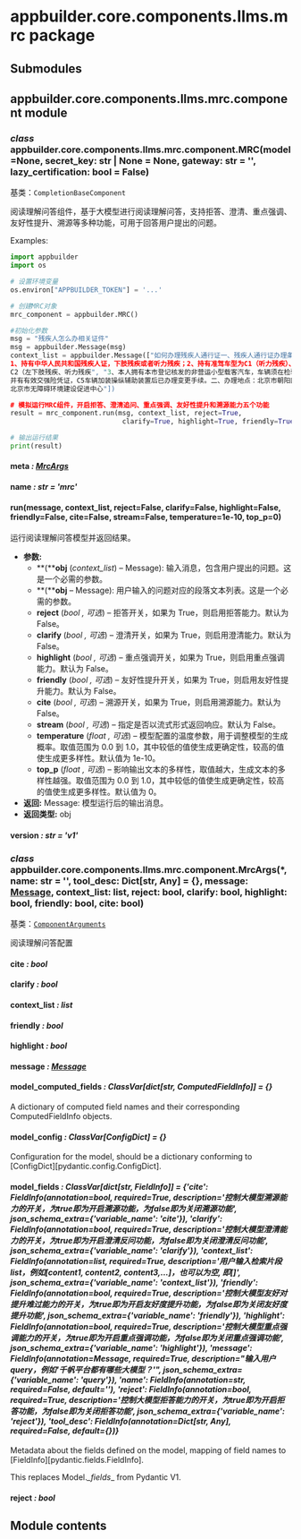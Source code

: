 # appbuilder.core.components.llms.mrc package

## Submodules

## appbuilder.core.components.llms.mrc.component module

### *class* appbuilder.core.components.llms.mrc.component.MRC(model=None, secret_key: str | None = None, gateway: str = '', lazy_certification: bool = False)

基类：`CompletionBaseComponent`

阅读理解问答组件，基于大模型进行阅读理解问答，支持拒答、澄清、重点强调、友好性提升、溯源等多种功能，可用于回答用户提出的问题。

Examples:

```python
import appbuilder
import os

# 设置环境变量
os.environ["APPBUILDER_TOKEN"] = '...'

# 创建MRC对象
mrc_component = appbuilder.MRC()

#初始化参数
msg = "残疾人怎么办相关证件"
msg = appbuilder.Message(msg)
context_list = appbuilder.Message(["如何办理残疾人通行证一、残疾人通行证办理条件：
1、持有中华人民共和国残疾人证，下肢残疾或者听力残疾；2、持有准驾车型为C1（听力残疾）、
C2（左下肢残疾、听力残疾", "3、本人拥有本市登记核发的非营运小型载客汽车，车辆须在检验有效期内，
并有有效交强险凭证，C5车辆加装操纵辅助装置后已办理变更手续。二、办理地点：北京市朝阳区左家庄北里35号：
北京市无障碍环境建设促进中心"])

# 模拟运行MRC组件，开启拒答、澄清追问、重点强调、友好性提升和溯源能力五个功能
result = mrc_component.run(msg, context_list, reject=True,
                            clarify=True, highlight=True, friendly=True, cite=True)

# 输出运行结果
print(result)
```

#### meta *: [MrcArgs](#appbuilder.core.components.llms.mrc.component.MrcArgs)*

#### name *: str* *= 'mrc'*

#### run(message, context_list, reject=False, clarify=False, highlight=False, friendly=False, cite=False, stream=False, temperature=1e-10, top_p=0)

运行阅读理解问答模型并返回结果。

* **参数:**
  * **(****obj** (*context_list*) – Message): 输入消息，包含用户提出的问题。这是一个必需的参数。
  * **(****obj** – Message): 用户输入的问题对应的段落文本列表。这是一个必需的参数。
  * **reject** (*bool* *,*  *可选*) – 拒答开关，如果为 True，则启用拒答能力。默认为 False。
  * **clarify** (*bool* *,*  *可选*) – 澄清开关，如果为 True，则启用澄清能力。默认为 False。
  * **highlight** (*bool* *,*  *可选*) – 重点强调开关，如果为 True，则启用重点强调能力。默认为 False。
  * **friendly** (*bool* *,*  *可选*) – 友好性提升开关，如果为 True，则启用友好性提升能力。默认为 False。
  * **cite** (*bool* *,*  *可选*) – 溯源开关，如果为 True，则启用溯源能力。默认为 False。
  * **stream** (*bool* *,*  *可选*) – 指定是否以流式形式返回响应。默认为 False。
  * **temperature** (*float* *,*  *可选*) – 模型配置的温度参数，用于调整模型的生成概率。取值范围为 0.0 到 1.0，其中较低的值使生成更确定性，较高的值使生成更多样性。默认值为 1e-10。
  * **top_p** (*float* *,*  *可选*) – 影响输出文本的多样性，取值越大，生成文本的多样性越强。取值范围为 0.0 到 1.0，其中较低的值使生成更确定性，较高的值使生成更多样性。默认值为 0。
* **返回:**
  Message: 模型运行后的输出消息。
* **返回类型:**
  obj

#### version *: str* *= 'v1'*

### *class* appbuilder.core.components.llms.mrc.component.MrcArgs(\*, name: str = '', tool_desc: Dict[str, Any] = {}, message: [Message](appbuilder.core.md#appbuilder.core.message.Message), context_list: list, reject: bool, clarify: bool, highlight: bool, friendly: bool, cite: bool)

基类：[`ComponentArguments`](appbuilder.core.md#appbuilder.core.component.ComponentArguments)

阅读理解问答配置

#### cite *: bool*

#### clarify *: bool*

#### context_list *: list*

#### friendly *: bool*

#### highlight *: bool*

#### message *: [Message](appbuilder.core.md#appbuilder.core.message.Message)*

#### model_computed_fields *: ClassVar[dict[str, ComputedFieldInfo]]* *= {}*

A dictionary of computed field names and their corresponding ComputedFieldInfo objects.

#### model_config *: ClassVar[ConfigDict]* *= {}*

Configuration for the model, should be a dictionary conforming to [ConfigDict][pydantic.config.ConfigDict].

#### model_fields *: ClassVar[dict[str, FieldInfo]]* *= {'cite': FieldInfo(annotation=bool, required=True, description='控制大模型溯源能力的开关，为true即为开启溯源功能，为false即为关闭溯源功能', json_schema_extra={'variable_name': 'cite'}), 'clarify': FieldInfo(annotation=bool, required=True, description='控制大模型澄清能力的开关，为true即为开启澄清反问功能，为false即为关闭澄清反问功能', json_schema_extra={'variable_name': 'clarify'}), 'context_list': FieldInfo(annotation=list, required=True, description='用户输入检索片段list，例如[content1, content2, content3,...]，也可以为空, 即[]', json_schema_extra={'variable_name': 'context_list'}), 'friendly': FieldInfo(annotation=bool, required=True, description='控制大模型友好对提升难过能力的开关，为true即为开启友好度提升功能，为false即为关闭友好度提升功能', json_schema_extra={'variable_name': 'friendly'}), 'highlight': FieldInfo(annotation=bool, required=True, description='控制大模型重点强调能力的开关，为true即为开启重点强调功能，为false即为关闭重点强调功能', json_schema_extra={'variable_name': 'highlight'}), 'message': FieldInfo(annotation=Message, required=True, description="输入用户query，例如'千帆平台都有哪些大模型？'", json_schema_extra={'variable_name': 'query'}), 'name': FieldInfo(annotation=str, required=False, default=''), 'reject': FieldInfo(annotation=bool, required=True, description='控制大模型拒答能力的开关，为true即为开启拒答功能，为false即为关闭拒答功能', json_schema_extra={'variable_name': 'reject'}), 'tool_desc': FieldInfo(annotation=Dict[str, Any], required=False, default={})}*

Metadata about the fields defined on the model,
mapping of field names to [FieldInfo][pydantic.fields.FieldInfo].

This replaces Model._\_fields_\_ from Pydantic V1.

#### reject *: bool*

## Module contents
